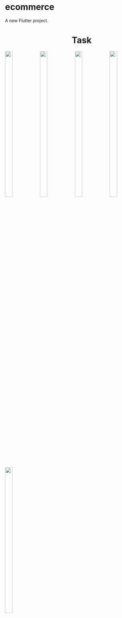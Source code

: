 # ecommerce

A new Flutter project.

<h1 align="center">Task</h1>
<p>
 
  <img src="https://github.com/user-attachments/assets/38948e27-144b-4dbe-89ae-049b7b97951d" width="22%" Height="35%">
  <img src="https://github.com/user-attachments/assets/20e61e8e-2e61-418a-b38f-fb78992a0bf4" width="22%" Height="35%">
  <img src="https://github.com/user-attachments/assets/2a0c8be1-3473-4fd7-9466-37e20970539f" width="22%" Height="35%">
  <img src="https://github.com/user-attachments/assets/bd505c9c-910f-47f0-87fe-c2291d5e31b9" width="22%" Height="35%">
  <img src="https://github.com/user-attachments/assets/a6ae56b5-f97e-4589-a9d0-e92b26b09ca7" width="22%" Height="35%">
  </p>
